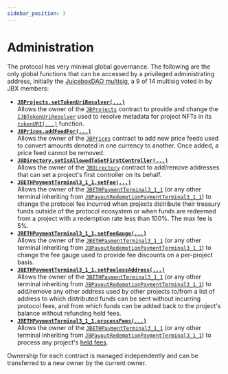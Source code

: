 ```yaml
---
sidebar_position: 3
---
```

# Administration

The protocol has very minimal global governance. The following are the only global functions that can be accessed by a privileged administrating address, initially the [JuiceboxDAO multisig](https://gnosis-safe.io/app/eth:0xAF28bcB48C40dBC86f52D459A6562F658fc94B1e/home), a 9 of 14 multisig voted in by JBX members:

* **[`JBProjects.setTokenUriResolver(...)`](/docs/dev/v3/api/contracts/jbprojects/write/settokenuriresolver.md)**<br/>
  Allows the owner of the [`JBProjects`](/docs/dev/v3/api/contracts/jbprojects/README.md) contract to provide and change the [`IJBTokenUriResolver`](/docs/dev/v3/api/interfaces/ijbtokenuriresolver.md) used to resolve metadata for project NFTs in its [`tokenURI(...)`](/docs/dev/v3/api/contracts/jbprojects/read/tokenuri.md) function.
  <br/>
* **[`JBPrices.addFeedFor(...)`](/docs/dev/v3/api/contracts/jbprices/write/addfeed.md)**<br/>
  Allows the owner of the [`JBPrices`](/docs/dev/v3/api/contracts/jbprices/README.md) contract to add new price feeds used to convert amounts denoted in one currency to another. Once added, a price feed cannot be removed.
  <br/>
* **[`JBDirectory.setIsAllowedToSetFirstController(...)`](/docs/dev/v3/api/contracts/jbdirectory/write/setisallowedtosetfirstcontroller.md)**<br/>
  Allows the owner of the [`JBDirectory`](/docs/dev/v3/api/contracts/jbdirectory/README.md) contract to add/remove addresses that can set a project's first controller on its behalf.
  <br/>
* **[`JBETHPaymentTerminal3_1_1.setFee(...)`](/docs/dev/v3/api/contracts/or-payment-terminals/or-abstract/jbpayoutredemptionpaymentterminal3_1_1.md#setfee)**<br/>
  Allows the owner of the [`JBETHPaymentTerminal3_1_1`](/docs/dev/v3/api/contracts/or-payment-terminals/jbethpaymentterminal3_1_1.md) (or any other terminal inheriting from [`JBPayoutRedemptionPaymentTerminal3_1_1`](/docs/dev/v3/api/contracts/or-payment-terminals/or-abstract/jbpayoutredemptionpaymentterminal3_1_1.md)) to change the protocol fee incurred when projects distribute their treasury funds outside of the protocol ecosystem or when funds are redeemed from a project with a redemption rate less than 100%. The max fee is 5%.
  <br/>
* **[`JBETHPaymentTerminal3_1_1.setFeeGauge(...)`](/docs/dev/v3/api/contracts/or-payment-terminals/or-abstract/jbpayoutredemptionpaymentterminal3_1_1.md#setfeegauge)**<br/>
  Allows the owner of the [`JBETHPaymentTerminal3_1_1`](/docs/dev/v3/api/contracts/or-payment-terminals/jbethpaymentterminal3_1_1.md) (or any other terminal inheriting from [`JBPayoutRedemptionPaymentTerminal3_1_1`](/docs/dev/v3/api/contracts/or-payment-terminals/or-abstract/jbpayoutredemptionpaymentterminal3_1_1.md)) to change the fee gauge used to provide fee discounts on a per-project basis.
  <br/>
* **[`JBETHPaymentTerminal3_1_1.setFeelessAddress(...)`](/docs/dev/v3/api/contracts/or-payment-terminals/or-abstract/jbpayoutredemptionpaymentterminal3_1_1.md#setfeelessaddress)**<br/>
  Allows the owner of the [`JBETHPaymentTerminal3_1_1`](/docs/dev/v3/api/contracts/or-payment-terminals/jbethpaymentterminal3_1_1.md) (or any other terminal inheriting from [`JBPayoutRedemptionPaymentTerminal3_1_1`](/docs/dev/v3/api/contracts/or-payment-terminals/or-abstract/jbpayoutredemptionpaymentterminal3_1_1.md)) to add/remove any other address used by other projects to/from a list of address to which distributed funds can be sent without incurring protocol fees, and from which funds can be added back to the project's balance without refunding held fees.
* **[`JBETHPaymentTerminal3_1_1.processFees(...)`](/docs/dev/v3/api/contracts/or-payment-terminals/or-abstract/jbpayoutredemptionpaymentterminal3_1_2.md#processfees)**<br/>
Allows the owner of the [`JBETHPaymentTerminal3_1_1`](/docs/dev/v3/api/contracts/or-payment-terminals/jbethpaymentterminal3_1_1.md) (or any other terminal inheriting from [`JBPayoutRedemptionPaymentTerminal3_1_1`](/docs/dev/v3/api/contracts/or-payment-terminals/or-abstract/jbpayoutredemptionpaymentterminal3_1_1.md)) to process any project's [held fees](/docs/dev/v3/learn/glossary/hold-fees.md).
  <br/>

Ownership for each contract is managed independently and can be transferred to a new owner by the current owner.
